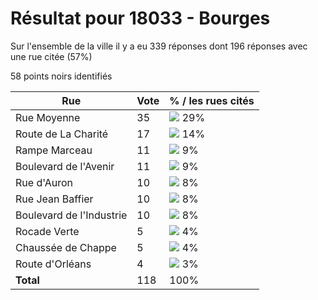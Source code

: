# Résultat pour 18033 - Bourges

Sur l'ensemble de la ville il y a eu 339 réponses dont 196 réponses avec une rue citée (57%)

58 points noirs identifiés

| Rue | Vote | % / les rues cités|
|-----|------|-------------------|
| Rue Moyenne | 35 | <img src="../../img/bar_29.gif" />&nbsp;29%|
| Route de La Charité | 17 | <img src="../../img/bar_14.gif" />&nbsp;14%|
| Rampe Marceau | 11 | <img src="../../img/bar_9.gif" />&nbsp;9%|
| Boulevard de l'Avenir | 11 | <img src="../../img/bar_9.gif" />&nbsp;9%|
| Rue d'Auron | 10 | <img src="../../img/bar_8.gif" />&nbsp;8%|
| Rue Jean Baffier | 10 | <img src="../../img/bar_8.gif" />&nbsp;8%|
| Boulevard de l'Industrie | 10 | <img src="../../img/bar_8.gif" />&nbsp;8%|
| Rocade Verte | 5 | <img src="../../img/bar_4.gif" />&nbsp;4%|
| Chaussée de Chappe | 5 | <img src="../../img/bar_4.gif" />&nbsp;4%|
| Route d'Orléans | 4 | <img src="../../img/bar_3.gif" />&nbsp;3%|
| **Total** | 118 | 100%|
